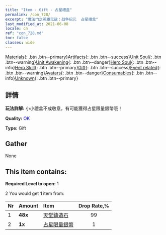 ```yaml
---
title: "Item - Gift - 占星禮盒"
permalink: /con_728/
excerpt: "魔法门之英雄无敌：战争纪元  占星禮盒"
last_modified_at: 2021-06-08
locale: cn
ref: "con_728.md"
toc: false
classes: wide
---
```

 [Materials](/ItemsCN/){: .btn .btn--primary}[Artifacts](/ItemsCN/Artifacts/){: .btn .btn--success}[Unit Soul](/ItemsCN/UnitSoul/){: .btn .btn--warning}[Unit Awakening](/ItemsCN/UnitAwakening/){: .btn .btn--danger}[Hero Soul](/ItemsCN/HeroSoul/){: .btn .btn--info}[Hero Skill](/ItemsCN/HeroSkill/){: .btn .btn--primary}[Gift](/ItemsCN/Gift/){: .btn .btn--success}[Event related](/ItemsCN/Events/){: .btn .btn--warning}[Avatars](/ItemsCN/Avatars/){: .btn .btn--danger}[Consumables](/ItemsCN/Consumables/){: .btn .btn--info}[Unknown](/ItemsCN/Unknown/){: .btn .btn--primary}

## 詳情
 **玩法詳解:** 小小禮盒不成敬意，有可能獲得占星限量銀幣哦！

 **Quality:** <span style="color: #0000CD">OK</span>

 **Type:** Gift

## Gather

  None

## This item contains:

 **Required Level to open:** 1

 2 You would get **1** item  from:

  | Nr | Amount |     Item    | Drop Rate,% |
  |:---|:-------|:------------|:---------:|
  | 1 |  **48x** | [天堂鑄造石](/cn/Items/art_188/) | 99 | 
  | 2 |  **1x** | [占星限量銀幣](/cn/Items/con_969/) | 1 | 
